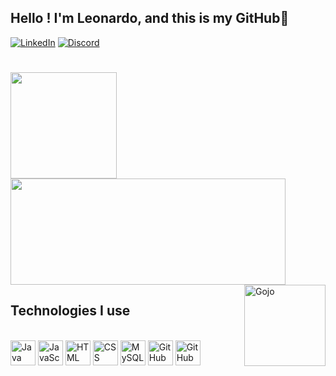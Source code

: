 ## Hello ! I'm Leonardo, and this is my GitHub👋

[![LinkedIn](https://img.shields.io/badge/LinkedIn-0077B5?style=for-the-badge&logo=linkedin&logoColor=white)](https://www.linkedin.com/in/leonardo-feuser-842072147/)
[![Discord](https://img.shields.io/badge/Discord-7289DA?style=for-the-badge&logo=discord&logoColor=white)](kingjoe7145)

#

<div flex>
  <img height= "170em" src= "https://github-readme-stats.vercel.app/api?username=LeneFeuser&show_icons=true&theme=holi"/>
  <img height= "170em" width="440em" src= "https://github-readme-stats.vercel.app/api/top-langs/?username=LeneFeuser&layout=compact&theme=holi"/>
</div>

<img align="right" alt="Gojo" height="130" width="130" src="https://ih0.redbubble.net/image.2492428876.9616/raf,360x360,075,t,fafafa:ca443f4786.jpg"/>

## Technologies I use
  
<div style="display: inline_block"><br>
  <img align="center" alt="Java" height="40" width="40" src="https://cdn.jsdelivr.net/gh/devicons/devicon/icons/java/java-plain-wordmark.svg" />
  <img align="center" alt="JavaScript" height="40" width="40" src="https://cdn.jsdelivr.net/gh/devicons/devicon/icons/javascript/javascript-original.svg" />
  <img align="center" alt="HTML" height="40" width="40" src="https://cdn.jsdelivr.net/gh/devicons/devicon/icons/html5/html5-original.svg" />
  <img align="center" alt="CSS" height="40" width="40" src="https://cdn.jsdelivr.net/gh/devicons/devicon/icons/css3/css3-original.svg" />
  <img align="center" alt="MySQL" height="40" width="40" src="https://cdn.jsdelivr.net/gh/devicons/devicon/icons/mysql/mysql-original-wordmark.svg" />        
  <img align="center" alt="GitHub" height="40" width="40" src="https://cdn.jsdelivr.net/gh/devicons/devicon/icons/github/github-original.svg" />
  <img align="center" alt="GitHub" height="40" width="40" src="https://cdn.jsdelivr.net/gh/devicons/devicon/icons/react/react-original.svg" />
</div>


          
          
